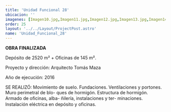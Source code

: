 ```yaml
---
title: 'Unidad Funcional 28'
ubicacion: ''
imagenes: [Imagen10.jpg,Imagen11.jpg,Imagen12.jpg,Imagen13.jpg,Imagen14.jpg]
order: 25
layout: '../../Layout/ProjectPost.astro'
name: 'Unidad_Funcional_28'
---
```

**OBRA FINALIZADA**

Depósito de 2520 m² + Oficinas de 145 m².

 Proyecto y dirección:  Arquitecto Tomás Maza

 Año de ejecución:  2016

SE REALIZÓ:
Movimiento de suelo.
Fundaciones.
Ventilaciones y portones.
Muro perimetral de blo-
ques de hormigón.
Estructura de hormigón.
Armado de oﬁcinas, alba-  ñilería, instalaciones y ter-  minaciones.
Instalación eléctrica en  depósito y oﬁcinas.

